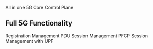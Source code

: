 All in one 5G Core Control Plane

Full 5G Functionality
----------------------
Registration Management
PDU Session Management
PFCP Session Management with UPF

